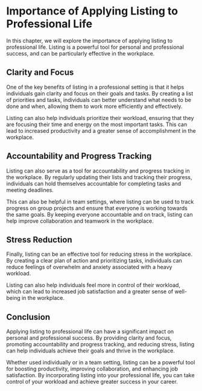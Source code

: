 Importance of Applying Listing to Professional Life
=====================================================================================================

In this chapter, we will explore the importance of applying listing to professional life. Listing is a powerful tool for personal and professional success, and can be particularly effective in the workplace.

Clarity and Focus
-----------------

One of the key benefits of listing in a professional setting is that it helps individuals gain clarity and focus on their goals and tasks. By creating a list of priorities and tasks, individuals can better understand what needs to be done and when, allowing them to work more efficiently and effectively.

Listing can also help individuals prioritize their workload, ensuring that they are focusing their time and energy on the most important tasks. This can lead to increased productivity and a greater sense of accomplishment in the workplace.

Accountability and Progress Tracking
------------------------------------

Listing can also serve as a tool for accountability and progress tracking in the workplace. By regularly updating their lists and tracking their progress, individuals can hold themselves accountable for completing tasks and meeting deadlines.

This can also be helpful in team settings, where listing can be used to track progress on group projects and ensure that everyone is working towards the same goals. By keeping everyone accountable and on track, listing can help improve collaboration and teamwork in the workplace.

Stress Reduction
----------------

Finally, listing can be an effective tool for reducing stress in the workplace. By creating a clear plan of action and prioritizing tasks, individuals can reduce feelings of overwhelm and anxiety associated with a heavy workload.

Listing can also help individuals feel more in control of their workload, which can lead to increased job satisfaction and a greater sense of well-being in the workplace.

Conclusion
----------

Applying listing to professional life can have a significant impact on personal and professional success. By providing clarity and focus, promoting accountability and progress tracking, and reducing stress, listing can help individuals achieve their goals and thrive in the workplace.

Whether used individually or in a team setting, listing can be a powerful tool for boosting productivity, improving collaboration, and enhancing job satisfaction. By incorporating listing into your professional life, you can take control of your workload and achieve greater success in your career.
